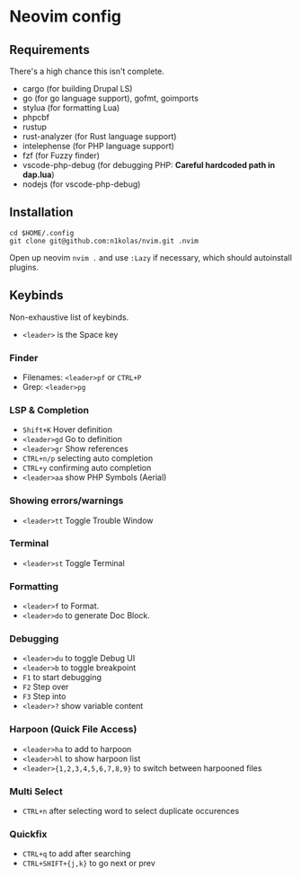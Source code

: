 # Neovim config

## Requirements
There's a high chance this isn't complete.

- cargo (for building Drupal LS)
- go (for go language support), gofmt, goimports
- stylua (for formatting Lua)
- phpcbf
- rustup
- rust-analyzer (for Rust language support)
- intelephense (for PHP language support)
- fzf (for Fuzzy finder)
- vscode-php-debug (for debugging PHP: **Careful hardcoded path in dap.lua**)
- nodejs (for vscode-php-debug)

## Installation
```
cd $HOME/.config
git clone git@github.com:n1kolas/nvim.git .nvim
```

Open up neovim `nvim .` and use `:Lazy` if necessary, which should autoinstall plugins.

## Keybinds
Non-exhaustive list of keybinds.

- `<leader>` is the Space key

### Finder
- Filenames: `<leader>pf` or `CTRL+P`
- Grep: `<leader>pg`

### LSP & Completion
- `Shift+K` Hover definition
- `<leader>gd` Go to definition
- `<leader>gr` Show references
- `CTRL+n/p` selecting auto completion
- `CTRL+y` confirming auto completion
- `<leader>aa` show PHP Symbols (Aerial)

### Showing errors/warnings
- `<leader>tt` Toggle Trouble Window

### Terminal
- `<leader>st` Toggle Terminal

### Formatting
- `<leader>f` to Format.
- `<leader>do` to generate Doc Block.

### Debugging
- `<leader>du` to toggle Debug UI
- `<leader>b` to toggle breakpoint
- `F1` to start debugging
- `F2` Step over
- `F3` Step into
- `<leader>?` show variable content

### Harpoon (Quick File Access)
- `<leader>ha` to add to harpoon
- `<leader>hl` to show harpoon list
- `<leader>{1,2,3,4,5,6,7,8,9}` to switch between harpooned files

### Multi Select
- `CTRL+n` after selecting word to select duplicate occurences

### Quickfix
- `CTRL+q` to add after searching
- `CTRL+SHIFT+{j,k}` to go next or prev

